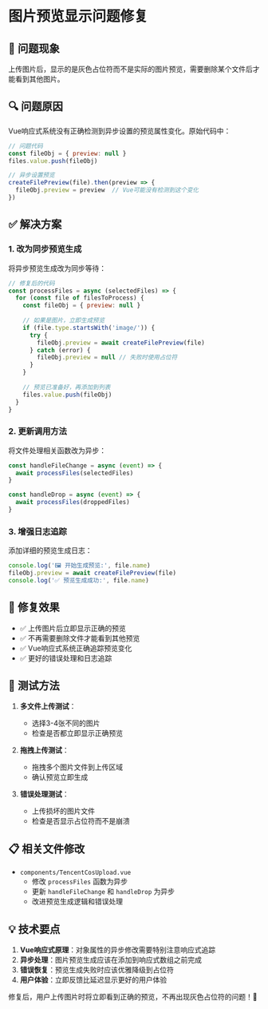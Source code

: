 # 图片预览显示问题修复

## 🐛 **问题现象**
上传图片后，显示的是灰色占位符而不是实际的图片预览，需要删除某个文件后才能看到其他图片。

## 🔍 **问题原因**
Vue响应式系统没有正确检测到异步设置的预览属性变化。原始代码中：

```javascript
// 问题代码
const fileObj = { preview: null }
files.value.push(fileObj)

// 异步设置预览
createFilePreview(file).then(preview => {
  fileObj.preview = preview  // Vue可能没有检测到这个变化
})
```

## ✅ **解决方案**

### 1. **改为同步预览生成**
将异步预览生成改为同步等待：

```javascript
// 修复后的代码
const processFiles = async (selectedFiles) => {
  for (const file of filesToProcess) {
    const fileObj = { preview: null }
    
    // 如果是图片，立即生成预览
    if (file.type.startsWith('image/')) {
      try {
        fileObj.preview = await createFilePreview(file)
      } catch (error) {
        fileObj.preview = null // 失败时使用占位符
      }
    }
    
    // 预览已准备好，再添加到列表
    files.value.push(fileObj)
  }
}
```

### 2. **更新调用方法**
将文件处理相关函数改为异步：

```javascript
const handleFileChange = async (event) => {
  await processFiles(selectedFiles)
}

const handleDrop = async (event) => {
  await processFiles(droppedFiles)
}
```

### 3. **增强日志追踪**
添加详细的预览生成日志：

```javascript
console.log('🖼️ 开始生成预览:', file.name)
fileObj.preview = await createFilePreview(file)
console.log('✅ 预览生成成功:', file.name)
```

## 🎯 **修复效果**

- ✅ 上传图片后立即显示正确的预览
- ✅ 不再需要删除文件才能看到其他预览
- ✅ Vue响应式系统正确追踪预览变化
- ✅ 更好的错误处理和日志追踪

## 🧪 **测试方法**

1. **多文件上传测试**：
   - 选择3-4张不同的图片
   - 检查是否都立即显示正确预览

2. **拖拽上传测试**：
   - 拖拽多个图片文件到上传区域
   - 确认预览立即生成

3. **错误处理测试**：
   - 上传损坏的图片文件
   - 检查是否显示占位符而不是崩溃

## 📋 **相关文件修改**

- `components/TencentCosUpload.vue`
  - 修改 `processFiles` 函数为异步
  - 更新 `handleFileChange` 和 `handleDrop` 为异步
  - 改进预览生成逻辑和错误处理

## 💡 **技术要点**

1. **Vue响应式原理**：对象属性的异步修改需要特别注意响应式追踪
2. **异步处理**：图片预览生成应该在添加到响应式数组之前完成  
3. **错误恢复**：预览生成失败时应该优雅降级到占位符
4. **用户体验**：立即反馈比延迟显示更好的用户体验

修复后，用户上传图片时将立即看到正确的预览，不再出现灰色占位符的问题！🎉 